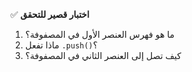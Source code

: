 ✅ **اختبار قصير للتحقق**
1.	ما هو فهرس العنصر الأول في المصفوفة؟
2.	ماذا تفعل `.push()`؟
3.	كيف تصل إلى العنصر الثاني في المصفوفة؟